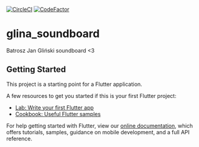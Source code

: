 [![CircleCI](https://circleci.com/gh/CukierPuder420/glina_soundboard/tree/master.svg?style=svg)](https://circleci.com/gh/CukierPuder420/glina_soundboard/tree/master)
[![CodeFactor](https://www.codefactor.io/repository/github/cukierpuder420/glina_soundboard/badge)](https://www.codefactor.io/repository/github/cukierpuder420/glina_soundboard)

# glina_soundboard

Batrosz Jan Gliński soundboard &lt;3

## Getting Started

This project is a starting point for a Flutter application.

A few resources to get you started if this is your first Flutter project:

- [Lab: Write your first Flutter app](https://flutter.io/docs/get-started/codelab)
- [Cookbook: Useful Flutter samples](https://flutter.io/docs/cookbook)

For help getting started with Flutter, view our 
[online documentation](https://flutter.io/docs), which offers tutorials, 
samples, guidance on mobile development, and a full API reference.

